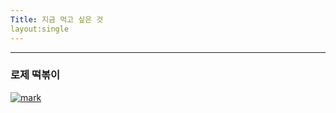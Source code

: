 ```yaml
---
Title: 지금 먹고 싶은 것
layout:single
---
```


---
### 로제 떡볶이
[![mark](/assets/images/mark.png "더 자세한 내용을 원하시면 방문해 보세요")](https://cgeimage.commutil.kr/phpwas/restmb_allidxmake.php?idx=3&simg=2021031216353300042b45d942afb10624586229.jpg)
